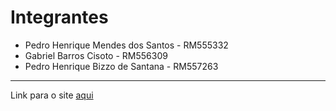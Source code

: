 # Integrantes
- Pedro Henrique Mendes dos Santos - RM555332
- Gabriel Barros Cisoto - RM556309
- Pedro Henrique Bizzo de Santana - RM557263
<hr>
Link para o site <a href='https://energy-app-bice.vercel.app'>aqui</a>
